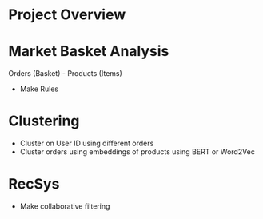 # Project Overview

# Market Basket Analysis
Orders (Basket) - Products (Items)
- Make Rules

# Clustering
- Cluster on User ID using different orders
- Cluster orders using embeddings of products using BERT or Word2Vec

# RecSys
- Make collaborative filtering















